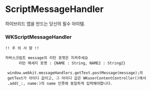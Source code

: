 # ScriptMessageHandler
하이브리드 앱을 만드는 당신의 필수 아이템.


### WKScriptMessageHandler
  
    !! 주 의 사 항 !!
    
    자바스크립트 message의 리턴 포멧은 지켜주세요 
          리턴 메세지 포멧 : {NAME : String, NAME2 : String2}
          
     window.webkit.messageHandlers.getText.postMessage(message);의
     getText가 아이디 값이고, 그 아이디 값은 WKuserContentController()에서
     .add(_:, name:)의 name 인풋에 동일하게 입력해야합니다.
